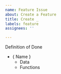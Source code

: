 ```yaml
---
name: Feature Issue
about: Create a Feature
title: Create _
labels: feature
assignees: ''

---
```


Definition of Done
- { Name }
    - Data
    - Functions

